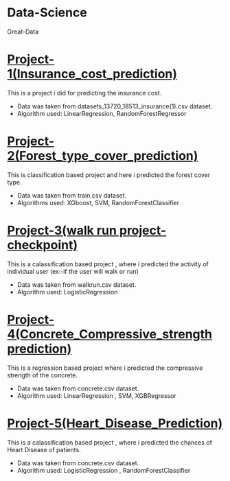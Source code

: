 # Data-Science
Great-Data

# [Project-1(Insurance_cost_prediction)](https://github.com/Diptiprakash779/Data-Science/blob/main/Project-1(Insurance_cost_prediction).ipynb)
This is a project i did for predicting the insurance cost.

* Data was taken from datasets_13720_18513_insurance(1).csv dataset.
* Algorithm used: LinearRegression, RandomForestRegressor

# [Project-2(Forest_type_cover_prediction)](https://github.com/Diptiprakash779/Data-Science/blob/main/Project-2(Forest_type_cover_prediction).ipynb)
This is classification based project and here i predicted the forest cover type.

* Data was taken from train.csv dataset.
* Algorithms used: XGboost, SVM, RandomForestClassifier

# [Project-3(walk run project-checkpoint)](https://github.com/Diptiprakash779/Data-Science/blob/main/Project-3(walk%20run%20project-checkpoint).ipynb)
This is a calassification based project , where i predicted the activity of individual user (ex:-if the user will walk or run)

* Data was taken from walkrun.csv dataset.
* Algorithm used: LogisticRegression

# [Project-4(Concrete_Compressive_strength prediction)](https://github.com/Diptiprakash779/Data-Science/blob/main/Project-4(Concrete_Compressive_strength%20prediction).ipynb)
This is a regression based project where i predicted the compressive strength of the concrete.

* Data was taken from concrete.csv dataset.
* Algorithm used: LinearRegression , SVM, XGBRegressor

# [Project-5(Heart_Disease_Prediction)](https://github.com/Diptiprakash779/Data-Science/blob/main/Project-5(Heart_Disease_Prediction)%20%20.ipynb)
This is a calassification based project , where i predicted the chances of Heart Disease of patients.

* Data was taken from concrete.csv dataset.
* Algorithm used: LogisticRegression , RandomForestClassifier
